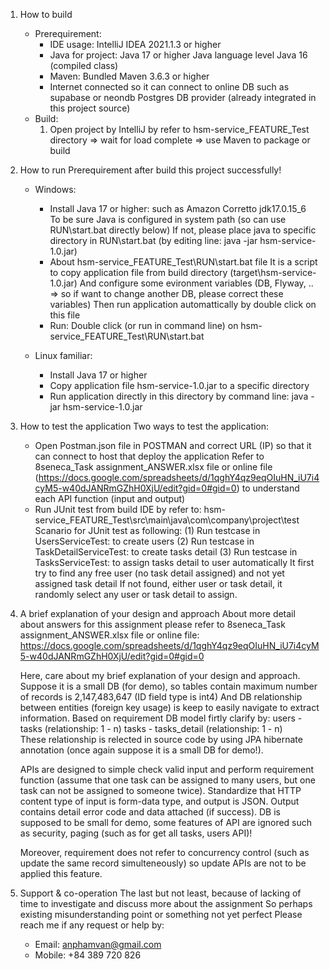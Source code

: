1. How to build
   * Prerequirement:
	   - IDE usage: IntelliJ IDEA 2021.1.3 or higher
	   - Java for project: Java 17 or higher
		 Java language level Java 16 (compiled class)
	   - Maven: Bundled Maven 3.6.3 or higher  
	   - Internet connected so it can connect to online DB such as supabase or neondb Postgres DB provider (already integrated in this project source)
   * Build:		
		1. Open project by IntelliJ by refer to hsm-service_FEATURE_Test directory => wait for load complete => use Maven to package or build

2. How to run
	Prerequirement after build this project successfully!
	
   * Windows:
		- Install Java 17 or higher: such as Amazon Corretto jdk17.0.15_6	
          To be sure Java is configured in system path (so can use RUN\start.bat directly below)
		  If not, please place java to specific directory in RUN\start.bat (by editing line: java -jar hsm-service-1.0.jar)
		- About hsm-service_FEATURE_Test\RUN\start.bat file
		  It is a script to copy application file from build directory (target\hsm-service-1.0.jar)
		  And configure some evironment variables (DB, Flyway, .. => so if want to change another DB, please correct these variables)
		  Then run application automattically by double click on this file
		- Run:
			Double click (or run in command line) on hsm-service_FEATURE_Test\RUN\start.bat
			
	* Linux familiar:
		- Install Java 17 or higher
		- Copy application file hsm-service-1.0.jar to a specific directory
		- Run application directly in this directory by command line:
			java -jar hsm-service-1.0.jar
			
3. How to test the application
   Two ways to test the application:
   - Open Postman.json file in POSTMAN and correct URL (IP) so that it can connect to host that deploy the application
     Refer to 8seneca_Task assignment_ANSWER.xlsx file or online file (https://docs.google.com/spreadsheets/d/1qghY4qz9eqOIuHN_iU7i4cyM5-w40dJANRmGZhH0XjU/edit?gid=0#gid=0)
	 to understand each API function (input and output)
   - Run JUnit test from build IDE by refer to: 
	 hsm-service_FEATURE_Test\src\main\java\com\company\project\test
	 Scanario for JUnit test as following:
		(1) Run testcase in UsersServiceTest: to create users
		(2) Run testcase in TaskDetailServiceTest: to create tasks detail
		(3) Run testcase in TasksServiceTest: to assign tasks detail to user automatically
		    It first try to find any free user (no task detail assigned) and not yet assigned task detail
			If not found, either user or task detail, it randomly select any user or task detail to assign.

4. A brief explanation of your design and approach
   About more detail about answers for this assignment please refer to 8seneca_Task assignment_ANSWER.xlsx file
   or online file: 
   https://docs.google.com/spreadsheets/d/1qghY4qz9eqOIuHN_iU7i4cyM5-w40dJANRmGZhH0XjU/edit?gid=0#gid=0
   
   Here, care about my brief explanation of your design and approach.
   Suppose it is a small DB (for demo), so tables contain maximum number of records is 2,147,483,647 (ID field type is int4)
   And DB relationship between entities (foreign key usage) is keep to easily navigate to extract information.
   Based on requirement DB model firtly clarify by:
	   users - tasks (relationship: 1 - n)
	   tasks - tasks_detail (relationship: 1 - n)   
   These relationship is relected in source code by using JPA hibernate annotation (once again suppose it is a small DB for demo!).
   
   APIs are designed to simple check valid input and perform requirement function 
   (assume that one task can be assigned to many users, but one task can not be assigned to someone twice).
   Standardize that HTTP content type of input is form-data type, and output is JSON.
   Output contains detail error code and data attached (if success). 
   DB is supposed to be small for demo, some features of API are ignored such as security, paging (such as for get all tasks, users API)!
   
   Moreover, requirement does not refer to concurrency control (such as update the same record simulteneously) 
   so update APIs are not to be applied this feature.

5. Support & co-operation
   The last but not least, because of lacking of time to investigate and discuss more about the assignment
   So perhaps existing misunderstanding point or something not yet perfect
   Please reach me if any request or help by:
	- Email: anphamvan@gmail.com
	- Mobile: +84 389 720 826   